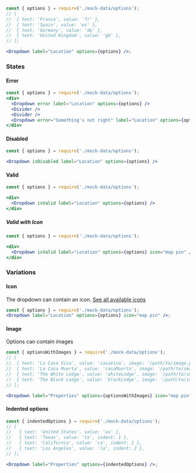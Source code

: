 ```jsx
const { options } = require('./mock-data/options');
// [
//  { text: 'France', value: 'fr' },
//  { text: 'Spain', value: 'es' },
//  { text: 'Germany', value: 'de' },
//  { text: 'United Kingdom', value: 'gb' },
// ];

<Dropdown label="Location" options={options} />;
```

### States

#### Error

```jsx
const { options } = require('./mock-data/options');
<div>
  <Dropdown error label="Location" options={options} />
  <Divider />
  <Divider />
  <Dropdown error="Something's not right" label="Location" options={options} />
</div>
```

#### Disabled

```jsx
const { options } = require('./mock-data/options');

<Dropdown isDisabled label="Location" options={options} />
```

#### Valid

```jsx
const { options } = require('./mock-data/options');

<div>
  <Dropdown isValid label="Location" options={options} />
</div>
```

##### Valid with Icon

```jsx
const { options } = require('./mock-data/options');

<div>
  <Dropdown isValid label="Location" options={options} icon="map pin" />
</div>
```

### Variations

#### Icon

The dropdown can contain an icon. [See all available icons](https://react.semantic-ui.com/elements/icon#icon-set)

```jsx
const { options } = require('./mock-data/options');
<Dropdown label="Location" options={options} icon="map pin" />;
```

#### Image

Options can contain images

```jsx
const { optionsWithImages } = require('./mock-data/options');
// [
//  { text: 'La Casa Viva', value: 'casaViva', image: '/path/to/image.png' },
//  { text: 'La Casa Muerta', value: 'casaMuerta', image: '/path/to/image.png' },
//  { text: 'The White Lodge', value: 'whiteLodge', image: '/path/to/image.png' },
//  { text: 'The Black Lodge', value: 'blackLodge', image: '/path/to/image.png' },
// ];

<Dropdown label="Properties" options={optionsWithImages} icon="map pin" />;
```

#### Indented options

```jsx
const { indentedOptions } = require('./mock-data/options');
// [
//   { text: 'United States', value: 'us' }, 
//   { text: 'Texas', value: 'tx', indent: 1 },
//   { text: 'California', value: 'ca', indent: 1 },
//   { text: 'Los Angeles', value: 'la', indent: 2 },
// ];

<Dropdown label="Properties" options={indentedOptions} />;
```